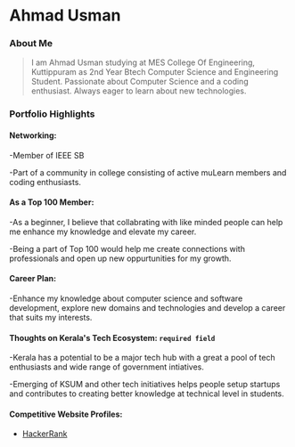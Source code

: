 # Ahmad Usman

### About Me

> I am Ahmad Usman studying at MES College Of Engineering, Kuttippuram as 2nd Year Btech Computer Science and Engineering Student.
> Passionate about Computer Science and a coding enthusiast. Always eager to learn about new technologies.


### Portfolio Highlights


#### Networking: 

-Member of IEEE SB

-Part of a community in college consisting of active muLearn members and coding enthusiasts.


#### As a Top 100 Member: 
-As a beginner, I believe that collabrating with like minded people can help me enhance my knowledge and elevate my career.

-Being a part of Top 100 would help me create connections with professionals and open up new oppurtunities for my growth.


#### Career Plan: 
-Enhance my knowledge about computer science and software development, explore new domains and technologies and develop a career that suits my interests. 
 

#### Thoughts on Kerala's Tech Ecosystem: `required field`
-Kerala has a potential to be a major tech hub with a great a pool of tech enthusiasts and wide range of government intiatives.

-Emerging of KSUM and other tech initiatives helps people setup startups and contributes to creating better knowledge at technical level in students. 


#### Competitive Website Profiles:
- <a href="https://www.hackerrank.com/profile/ahmdusman_10" targer="blank">HackerRank</a>
